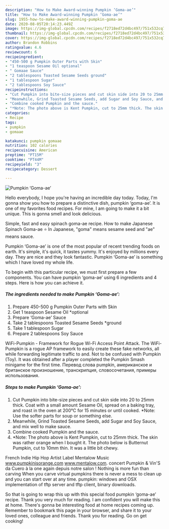 ```yaml
---
description: "How to Make Award-winning Pumpkin ‘Goma-ae’"
title: "How to Make Award-winning Pumpkin ‘Goma-ae’"
slug: 1955-how-to-make-award-winning-pumpkin-goma-ae
date: 2020-08-05T20:14:23.449Z
image: https://img-global.cpcdn.com/recipes/f2718ed72d4bc497/751x532cq70/pumpkin-goma-ae-recipe-main-photo.jpg
thumbnail: https://img-global.cpcdn.com/recipes/f2718ed72d4bc497/751x532cq70/pumpkin-goma-ae-recipe-main-photo.jpg
cover: https://img-global.cpcdn.com/recipes/f2718ed72d4bc497/751x532cq70/pumpkin-goma-ae-recipe-main-photo.jpg
author: Brandon Robbins
ratingvalue: 4.6
reviewcount: 6
recipeingredient:
- "450-500 g Pumpkin Outer Parts with Skin"
- "1 teaspoon Sesame Oil optional"
- " Gomaae Sauce"
- "2 tablespoons Toasted Sesame Seeds ground"
- "1 tablespoon Sugar"
- "2 tablespoons Soy Sauce"
recipeinstructions:
- "Cut Pumpkin into bite-size pieces and cut skin side into 20 to 25mm thick. Coat with a small amount Sesame Oil, spread on a baking tray, and roast in the oven at 200℃ for 15 minutes or until cooked. *Note: Use the softer parts for soup or something else."
- "Meanwhile, Grind Toasted Sesame Seeds, add Sugar and Soy Sauce, and mix well to make sauce."
- "Combine cooked Pumpkin and the sauce."
- "*Note: The photo above is Kent Pumpkin, cut to 25mm thick. The skin was rather orange when I bought it. The photo below is Butternut Pumpkin, cut to 10mm thin. It was a little bit chewy."
categories:
- Recipe
tags:
- pumpkin
- gomaae

katakunci: pumpkin gomaae 
nutrition: 102 calories
recipecuisine: American
preptime: "PT15M"
cooktime: "PT44M"
recipeyield: "3"
recipecategory: Dessert

---
```



![Pumpkin ‘Goma-ae’](https://img-global.cpcdn.com/recipes/f2718ed72d4bc497/751x532cq70/pumpkin-goma-ae-recipe-main-photo.jpg)

Hello everybody, I hope you're having an incredible day today. Today, I'm gonna show you how to prepare a distinctive dish, pumpkin ‘goma-ae’. It is one of my favorites food recipes. For mine, I am going to make it a bit unique. This is gonna smell and look delicious.

Simple, fast and easy spinach goma-ae recipe. How to make Japanese Spinach Goma-ae ⭐ In Japanese, &#34;goma&#34; means sesame seed and &#34;ae&#34; means sauce.

Pumpkin ‘Goma-ae’ is one of the most popular of recent trending foods on earth. It's simple, it's quick, it tastes yummy. It's enjoyed by millions every day. They are nice and they look fantastic. Pumpkin ‘Goma-ae’ is something which I have loved my whole life.


To begin with this particular recipe, we must first prepare a few components. You can have pumpkin ‘goma-ae’ using 6 ingredients and 4 steps. Here is how you can achieve it.

<!--inarticleads1-->

##### The ingredients needed to make Pumpkin ‘Goma-ae’:

1. Prepare 450-500 g Pumpkin Outer Parts with Skin
1. Get 1 teaspoon Sesame Oil *optional
1. Prepare  ‘Goma-ae’ Sauce
1. Take 2 tablespoons Toasted Sesame Seeds *ground
1. Take 1 tablespoon Sugar
1. Prepare 2 tablespoons Soy Sauce


WiFi-Pumpkin - Framework for Rogue Wi-Fi Access Point Attack. The WiFi-Pumpkin is a rogue AP framework to easily create these fake networks, all while forwarding legitimate traffic to and. Not to be confused with Pumpkin (Toy). It was obtained after a player completed the Pumpkin Smash minigame for the first time. Перевод слова pumpkin, американское и британское произношение, транскрипция, словосочетания, примеры использования. 

<!--inarticleads2-->

##### Steps to make Pumpkin ‘Goma-ae’:

1. Cut Pumpkin into bite-size pieces and cut skin side into 20 to 25mm thick. Coat with a small amount Sesame Oil, spread on a baking tray, and roast in the oven at 200℃ for 15 minutes or until cooked. *Note: Use the softer parts for soup or something else.
1. Meanwhile, Grind Toasted Sesame Seeds, add Sugar and Soy Sauce, and mix well to make sauce.
1. Combine cooked Pumpkin and the sauce.
1. *Note: The photo above is Kent Pumpkin, cut to 25mm thick. The skin was rather orange when I bought it. The photo below is Butternut Pumpkin, cut to 10mm thin. It was a little bit chewy.


French Indie Hip Hop Artist Label Mentalow Music www.pumpkinisorange.com www.mentalow.com. concert Pumpkin &amp; Vin&#39;S da Cuero à la one again depuis notre salon ! Nothing is more fun than carving When you carve virtual pumpkins there is never a mess to clean up and you can start over at any time. pumpkin: windows and OSX implementation of tftp server and tftp client, binary downloads. 

So that is going to wrap this up with this special food pumpkin ‘goma-ae’ recipe. Thank you very much for reading. I am confident you will make this at home. There's gonna be interesting food at home recipes coming up. Remember to bookmark this page in your browser, and share it to your loved ones, colleague and friends. Thank you for reading. Go on get cooking!
